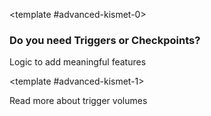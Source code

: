 <!-- Kismet questions -->

<template #advanced-kismet-0>

### Do you need Triggers or Checkpoints?

Logic to add meaningful features

</template>

<template #advanced-kismet-1>

Read more about trigger volumes

</template>

